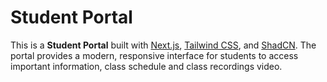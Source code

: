 # Student Portal

This is a **Student Portal** built with [Next.js](https://nextjs.org/), [Tailwind CSS](https://tailwindcss.com/), and [ShadCN](https://ui.shadcn.com/). The portal provides a modern, responsive interface for students to access important information, class schedule and class recordings video.




